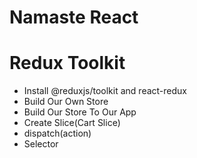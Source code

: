 # Namaste React

# Redux Toolkit
   - Install @reduxjs/toolkit and react-redux
   - Build Our Own Store
   - Build Our Store To Our App
   - Create Slice(Cart Slice)
   - dispatch(action)
   - Selector

